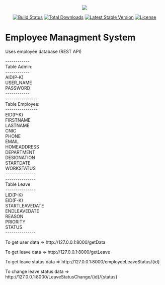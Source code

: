 <p align="center"><img src="https://laravel.com/assets/img/components/logo-laravel.svg"></p>

<p align="center">
<a href="https://travis-ci.org/laravel/framework"><img src="https://travis-ci.org/laravel/framework.svg" alt="Build Status"></a>
<a href="https://packagist.org/packages/laravel/framework"><img src="https://poser.pugx.org/laravel/framework/d/total.svg" alt="Total Downloads"></a>
<a href="https://packagist.org/packages/laravel/framework"><img src="https://poser.pugx.org/laravel/framework/v/stable.svg" alt="Latest Stable Version"></a>
<a href="https://packagist.org/packages/laravel/framework"><img src="https://poser.pugx.org/laravel/framework/license.svg" alt="License"></a>
</p>
<H1>Employee Managment System</H1>
<p>Uses employee database (REST API) </p>

<p>
------------
    <br>
Table Admin:
    <br>
------------
    <br>
AID(P-K)
    <br>
USER_NAME
    <br>
PASSWORD
    <br>
------------
<br>
----------------
    <br>
Table Employee:
    <br>
----------------
    <br>
EID(P-K)
    <br>
FIRSTNAME
    <br>
LASTNAME
    <br>
CNIC
    <br>
PHONE
    <br>
EMAIL
    <br>
HOMEADDRESS
    <br>
DEPARTMENT
    <br>
DESIGNATION
    <br>
STARTDATE
    <br>
WORKSTATUS
    <br>
---------------
<br>
---------------
<br>
Table Leave
    <br>
---------------
<br>
LID(P-K)
    <br>
EID(F-K)
    <br>
STARTLEAVEDATE
    <br>
ENDLEAVEDATE
    <br>
REASON
    <br>
PRIORITY
    <br>
STATUS
    <br>
---------------
    <br>
</p>

<p>To get user data => http://127.0.0.1:8000/getData</p>
<p>To get leave data => http://127.0.0.1:8000/getLeave</p>
<p>To get leave status data => http://127.0.0.1:8000/employeeLeaveStatus/{id}</p>
<p>To change leave status data => http://127.0.0.1:8000/LeaveStatusChange/{id}/{status}</p>

